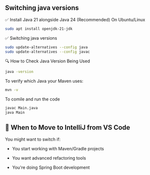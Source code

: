 ## Switching java versions

✅ Install Java 21 alongside Java 24 (Recommended) On Ubuntu/Linux

```bash
sudo apt install openjdk-21-jdk
```
✅ Switching java versions

```bash
sudo update-alternatives --config java
sudo update-alternatives --config javac
```

🔍 How to Check Java Version Being Used
```bash
java -version
```

To verify which Java your Maven uses:

```bash
mvn -v
```

To comile and run the code
```bash
javac Main.java
java Main
```

## 🚀 When to Move to IntelliJ from VS Code

You might want to switch if:

- You start working with Maven/Gradle projects

- You want advanced refactoring tools

- You're doing Spring Boot development